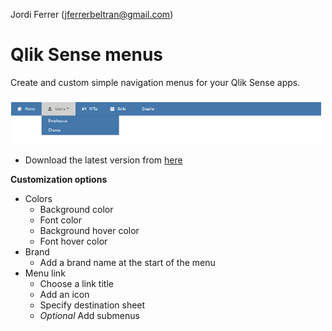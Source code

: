 
Jordi Ferrer (jferrerbeltran@gmail.com)

# Qlik Sense menus

Create and custom simple navigation menus for your Qlik Sense apps.

<img src="/src/data/Ejemplo.PNG" alt="Menu example" width="500"/>

 - Download the latest version from [here](https://github.com/JordiFerrerB/sistel_menu_extension/raw/master/build/sis-customMenu_latest.zip)

**Customization options**
* Colors
  * Background color
  * Font color
  * Background hover color
  * Font hover color
* Brand
  * Add a brand name at the start of the menu
* Menu link
  * Choose a link title
  * Add an icon
  * Specify destination sheet
  * _Optional_ Add submenus
